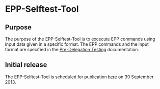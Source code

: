 EPP-Selftest-Tool
=================

Purpose
-------
The purpose of the EPP-Selftest-Tool is to excecute EPP commands using input
data given in a specific format.  The EPP commands and the input format are
specified in the [Pre-Delegation Testing](
http://newgtlds.icann.org/en/applicants/pdt) documentation.

Initial release
---------------
The EPP-Selftest-Tool is scheduled for publication [here](https://github.com/dotse/EPP-Selftest-Tool) on 30 September 2013.
